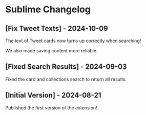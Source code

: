 # Sublime Changelog

## [Fix Tweet Texts] - 2024-10-09

The text of Tweet cards now turns up correctly when searching!

We also made saving content more reliable.

## [Fixed Search Results] - 2024-09-03

Fixed the card and collections search to return all results.

## [Initial Version] - 2024-08-21

Published the first version of the extension!
